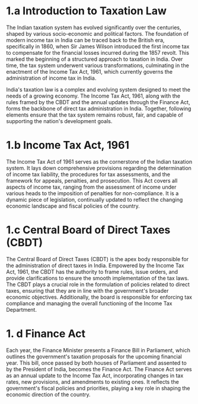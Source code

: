 # 1.a Introduction to Taxation Law 

The Indian taxation system has evolved significantly over the centuries, shaped by various socio-economic and political factors. The foundation of modern income tax in India can be traced back to the British era, specifically in 1860, when Sir James Wilson introduced the first income tax to compensate for the financial losses incurred during the 1857 revolt. This marked the beginning of a structured approach to taxation in India. Over time, the tax system underwent various transformations, culminating in the enactment of the Income Tax Act, 1961, which currently governs the administration of income tax in India.

India's taxation law is a complex and evolving system designed to meet the needs of a growing economy. The Income Tax Act, 1961, along with the rules framed by the CBDT and the annual updates through the Finance Act, forms the backbone of direct tax administration in India. Together, following elements ensure that the tax system remains robust, fair, and capable of supporting the nation's development goals.

# 1.b Income Tax Act, 1961

The Income Tax Act of 1961 serves as the cornerstone of the Indian taxation system. It lays down comprehensive provisions regarding the determination of income tax liability, the procedures for tax assessments, and the framework for appeals, penalties, and prosecution. This Act covers all aspects of income tax, ranging from the assessment of income under various heads to the imposition of penalties for non-compliance. It is a dynamic piece of legislation, continually updated to reflect the changing economic landscape and fiscal policies of the country.

# 1.c Central Board of Direct Taxes (CBDT)

The Central Board of Direct Taxes (CBDT) is the apex body responsible for the administration of direct taxes in India. Empowered by the Income Tax Act, 1961, the CBDT has the authority to frame rules, issue orders, and provide clarifications to ensure the smooth implementation of the tax laws. The CBDT plays a crucial role in the formulation of policies related to direct taxes, ensuring that they are in line with the government's broader economic objectives. Additionally, the board is responsible for enforcing tax compliance and managing the overall functioning of the Income Tax Department.

# 1. d Finance Act

Each year, the Finance Minister presents a Finance Bill in Parliament, which outlines the government's taxation proposals for the upcoming financial year. This bill, once passed by both houses of Parliament and assented to by the President of India, becomes the Finance Act. The Finance Act serves as an annual update to the Income Tax Act, incorporating changes in tax rates, new provisions, and amendments to existing ones. It reflects the government's fiscal policies and priorities, playing a key role in shaping the economic direction of the country.

